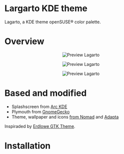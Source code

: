 # Largarto KDE theme
Lagarto, a KDE theme openSUSE® color palette. 

# Overview
<p align="center">
  <img src="https://s10.postimg.org/dvqid79sp/splash.png" alt="Preview Lagarto"/>
</p>

<p align="center">
  <img src="https://s10.postimg.org/e9ruchwdl/Screenshot_Lagarto1.png" alt="Preview Lagarto"/>
</p>

<p align="center">
  <img src="https://s10.postimg.org/aq5wmp1dl/Screenshot_Lagarto2.png" alt="Preview Lagarto"/>
</p>

# Based and modified
- Splashscreen from [Arc KDE](https://github.com/PapirusDevelopmentTeam/arc-kde)
- Plymouth from [GnomeGecko](https://plus.google.com/u/0/111682190684743279128/posts/6UjfioLwYeh?cfem=1)
- Theme, wallpaper and icons [from Nomad](https://github.com/nomad-desktop/nomad-plasma-look-and-feel) and [Adapta](https://github.com/adapta-project)

Inspiraded by [Erdlowe GTK Theme](https://github.com/DarthWound/erdlowe-gtk-theme).

# Installation
